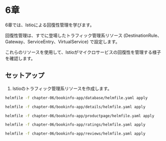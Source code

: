 # 6章

6章では、Istioによる回復性管理を学びます。

回復性管理は、すでに登場したトラフィック管理系リソース (DestinationRule、Gateway、ServiceEntry、VirtualService) で設定します。

これらのリソースを使用して、Istioがマイクロサービスの回復性を管理する様子を確認します。

## セットアップ

1. Istioのトラフィック管理系リソースを作成します。

```bash
helmfile -f chapter-06/bookinfo-app/database/helmfile.yaml apply

helmfile -f chapter-06/bookinfo-app/details/helmfile.yaml apply

helmfile -f chapter-06/bookinfo-app/productpage/helmfile.yaml apply

helmfile -f chapter-06/bookinfo-app/ratings/helmfile.yaml apply

helmfile -f chapter-06/bookinfo-app/reviews/helmfile.yaml apply
```
